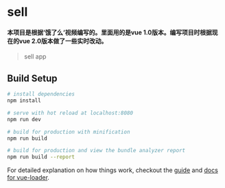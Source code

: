 # sell
#### 本项目是根据‘饿了么‘视频编写的。里面用的是vue 1.0版本。编写项目时根据现在的vue 2.0版本做了一些实时改动。

> sell app

## Build Setup

``` bash
# install dependencies
npm install

# serve with hot reload at localhost:8080
npm run dev

# build for production with minification
npm run build

# build for production and view the bundle analyzer report
npm run build --report
```

For detailed explanation on how things work, checkout the [guide](http://vuejs-templates.github.io/webpack/) and [docs for vue-loader](http://vuejs.github.io/vue-loader).
